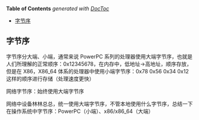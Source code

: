 <!-- START doctoc generated TOC please keep comment here to allow auto update -->
<!-- DON'T EDIT THIS SECTION, INSTEAD RE-RUN doctoc TO UPDATE -->

**Table of Contents** _generated with [DocToc](https://github.com/thlorenz/doctoc)_

- [字节序](#字节序)

<!-- END doctoc generated TOC please keep comment here to allow auto update -->

## 字节序

字节序分大端、小端，通常来说 PowerPC 系列的处理器使用大端字节序，也就是人们所理解的正常顺序：0x12345678，在内存中，低地址->高地址，顺序存放，但是在 X86，X86_64 体系的处理器中使用小端字节序：0x78 0x56 0x34 0x12 这样的顺序进行存储（处理速度更快）

网络字节序：始终使用大端字节序

网络中设备林林总总，统一使用大端字节序，不管本地使用什么字节序，总结一下在操作系统中字节序：PowerPC（小端）、x86/x86_64（大端）
